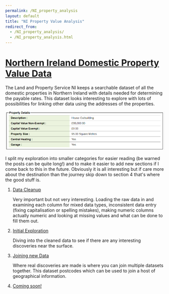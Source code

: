 ```yaml
---
permalink: /NI_property_analysis
layout: default
title: "NI Property Value Analysis"
redirect_from:
  - /NI_property_analysis/
  - /NI_property_analysis.html
---
```


<h1><a name="title" href="#title">Northern Ireland Domestic Property Value Data</a></h1>

The Land and Property Service NI keeps a searchable dataset of all the domestic properties in Northern Ireland with details needed for determining the payable rates. This dataset looks interesting to explore with lots of possibilities for linking other data using the addresses of the properties.

![png](images/house_data_sample.png)

I split my exploration into smaller categories for easier reading (be warned the posts can be quite long!) and to make it easier to add new sections if I come back to this in the future. Obviously it is all interesting but if care more about the destination than the journey skip down to section 4 that's where the good stuff is.

1. [Data Cleanup](NI_property_analysis_cleaning#title)

	Very important but not very interesting. Loading the raw data in and examining each column for mixed data types, inconsistent data entry (fixing capitalisation or spelling mistakes), making numeric columns actually numeric and looking at missing values and what can be done to fill them out.

2. [Initial Exploration](NI_property_analysis_initial_exploration#title)

	Diving into the cleaned data to see if there are any interesting discoveries near the surface.

3. [Joining new Data](NI_property_analysis_joining_data#title)

	Where real discoveries are made is where you can join multiple datasets together. This dataset postcodes which can be used to join a host of geographical information.

4. [Coming soon!](NI_property_analysis#title)

	